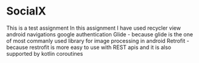 # SocialX
This is a test assignment
In this assignment 
I have used 
recycler view
android navigations 
google authentication
Glide - because glide is the one of most commanly used library for image processing in android
Retrofit - because restrofit is more easy to use with REST apis and it is also supported by kotlin coroutines
